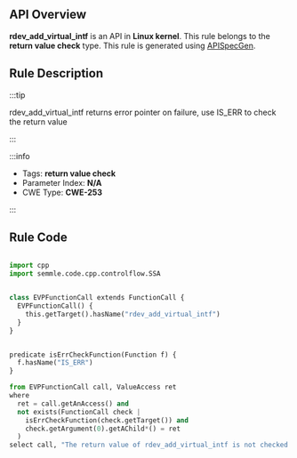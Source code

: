---
---


## API Overview
**rdev_add_virtual_intf** is an API in **Linux kernel**. This rule belongs to the **return value check** type. This rule is generated using [APISpecGen](../../tools/APISpecGen).
## Rule Description

:::tip

rdev_add_virtual_intf returns error pointer on failure, use IS_ERR to check the return value

:::

:::info

- Tags: **return value check**
- Parameter Index: **N/A**
- CWE Type: **CWE-253**

:::

## Rule Code
```python

import cpp
import semmle.code.cpp.controlflow.SSA


class EVPFunctionCall extends FunctionCall {
  EVPFunctionCall() {
    this.getTarget().hasName("rdev_add_virtual_intf")
  }
}


predicate isErrCheckFunction(Function f) {
  f.hasName("IS_ERR") 
}

from EVPFunctionCall call, ValueAccess ret
where
  ret = call.getAnAccess() and
  not exists(FunctionCall check |
    isErrCheckFunction(check.getTarget()) and
    check.getArgument(0).getAChild*() = ret
  )
select call, "The return value of rdev_add_virtual_intf is not checked with IS_ERR."
    
```